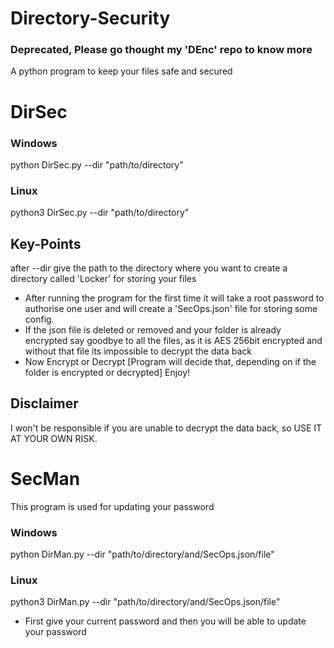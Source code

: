 # Directory-Security
### Deprecated, Please go thought my 'DEnc' repo to know more
A python program to keep your files safe and secured
# DirSec

### Windows
python DirSec.py --dir "path/to/directory"
### Linux
python3 DirSec.py --dir "path/to/directory"
## Key-Points
after --dir give the path to the directory where you want to create a directory called 'Locker' for storing your files
* After running the program for the first time it will take a root password to authorise one user and will create a 'SecOps.json' file for storing some config.
* If the json file is deleted or removed and your folder is already encrypted say goodbye to all the files, as it is AES 256bit encrypted and without that file its impossible to decrypt the data back
* Now Encrypt or Decrypt [Program will decide that, depending on if the folder is encrypted or decrypted] Enjoy!

## Disclaimer
I won't be responsible if you are unable to decrypt the data back, so USE IT AT YOUR OWN RISK.

# SecMan
This program is used for updating your password

### Windows
python DirMan.py --dir "path/to/directory/and/SecOps.json/file"
### Linux
python3 DirMan.py --dir "path/to/directory/and/SecOps.json/file"

* First give your current password and then you will be able to update your password
